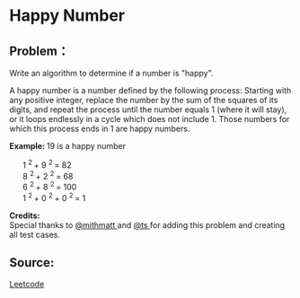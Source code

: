 # Happy Number

## Problem：

<div class="question-content">
 <p>
 </p>
 <p>
  Write an algorithm to determine if a number is "happy".
 </p>
 <p>
  A happy number is a number defined by the following process: Starting with any positive integer, replace the number by the sum of the squares of its digits, and repeat the process until the number equals 1 (where it will stay), or it loops endlessly in a cycle which does not include 1. Those numbers for which this process ends in 1 are happy numbers.
 </p>
 <p>
  <b>
   Example:
  </b>
  19 is a happy number
 </p>
 <ul style="list-style: none;">
  <li>
   1
   <sup>
    2
   </sup>
   + 9
   <sup>
    2
   </sup>
   = 82
  </li>
  <li>
   8
   <sup>
    2
   </sup>
   + 2
   <sup>
    2
   </sup>
   = 68
  </li>
  <li>
   6
   <sup>
    2
   </sup>
   + 8
   <sup>
    2
   </sup>
   = 100
  </li>
  <li>
   1
   <sup>
    2
   </sup>
   + 0
   <sup>
    2
   </sup>
   + 0
   <sup>
    2
   </sup>
   = 1
  </li>
 </ul>
 <p>
  <b>
   Credits:
  </b>
  <br/>
  Special thanks to
  <a href="https://leetcode.com/discuss/user/mithmatt">
   @mithmatt
  </a>
  and
  <a href="https://leetcode.com/discuss/user/ts">
   @ts
  </a>
  for adding this problem and creating all test cases.
 </p>
</div>


## Source:
[Leetcode](https://leetcode.com/problems/happy-number/)
